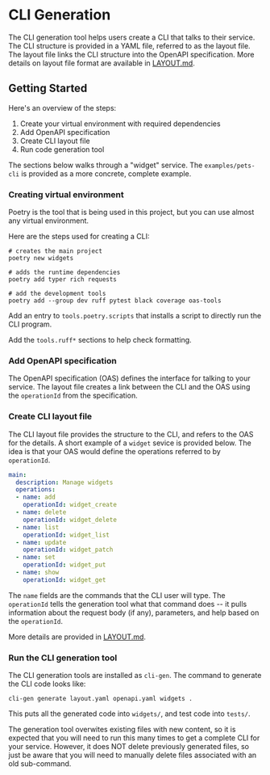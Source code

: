 # CLI Generation

The CLI generation tool helps users create a CLI that talks to their service. The CLI structure is provided in a YAML file, referred to as the layout file. The layout file links the CLI structure into the OpenAPI specification. More details on layout file format are available in [LAYOUT.md](LAYOUT.md).

## Getting Started

Here's an overview of the steps:
1. Create your virtual environment with required dependencies
1. Add OpenAPI specification
1. Create CLI layout file
1. Run code generation tool

The sections below walks through a "widget" service. The `examples/pets-cli` is provided as a more concrete, complete example.

### Creating virtual environment

Poetry is the tool that is being used in this project, but you can use almost any virtual environment.

Here are the steps used for creating a CLI:
```terminal
# creates the main project
poetry new widgets

# adds the runtime dependencies
poetry add typer rich requests

# add the development tools
poetry add --group dev ruff pytest black coverage oas-tools
```

Add an entry to `tools.poetry.scripts` that installs a script to directly run the CLI program.

Add the `tools.ruff*` sections to help check formatting.

### Add OpenAPI specification

The OpenAPI specification (OAS) defines the interface for talking to your service. The layout file creates a link between the CLI and the OAS using the `operationId` from the specification.

### Create CLI layout file

The CLI layout file provides the structure to the CLI, and refers to the OAS for the details. A short example of a `widget` sevice is provided below. The idea is that your OAS would define the operations referred to by `operationId`.

```yaml
main:
  description: Manage widgets
  operations:
  - name: add
    operationId: widget_create
  - name: delete
    operationId: widget_delete
  - name: list
    operationId: widget_list
  - name: update
    operationId: widget_patch
  - name: set
    operationId: widget_put
  - name: show
    operationId: widget_get
```

The `name` fields are the commands that the CLI user will type. The `operationId` tells the generation tool what that command does -- it pulls information about the request body (if any), parameters, and help based on the `operationId`.

More details are provided in [LAYOUT.md](LAYOUT.md).

### Run the CLI generation tool

The CLI generation tools are installed as `cli-gen`. The command to generate the CLI code looks like:
```terminal
cli-gen generate layout.yaml openapi.yaml widgets .
```

This puts all the generated code into `widgets/`, and test code into `tests/`.

The generation tool overwites existing files with new content, so it is expected that you will need to run this many times to get a complete CLI for your service. However, it does NOT delete previously generated files, so just be aware that you will need to manually delete files associated with an old sub-command.


